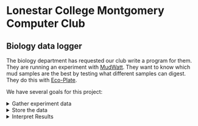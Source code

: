 Lonestar College Montgomery Computer Club
=========================================

Biology data logger
-------------------

The biology department has requested our club write a program for them.
They are running an experiment with [MudWatt](https://www.magicalmicrobes.com/products/mudwatt-clean-energy-from-mud).
They want to know which mud samples are the best by testing what different samples can digest.
They do this with [Eco-Plate](https://biolog.com/products-portfolio-overview/microbial-community-analysis-with-ecoplates/).

We have several goals for this project:
<details>
	<summary>Gather experiment data</summary>
	* Student Name
	* Voltage Output
	* Eco-plate Results
</details>
<details>
	<summary>Store the data</summary>
	* Log the results of the experiment to a database
	* We intent to use an SQL database for this project
</details>
<details>
	<summary>Interpret Results</summary>
	* Allow users to query previous experiments
	* Give users tools to analyze the results
	* Provide a calculated ideal Ecoplate for maximum voltage output
</details>
